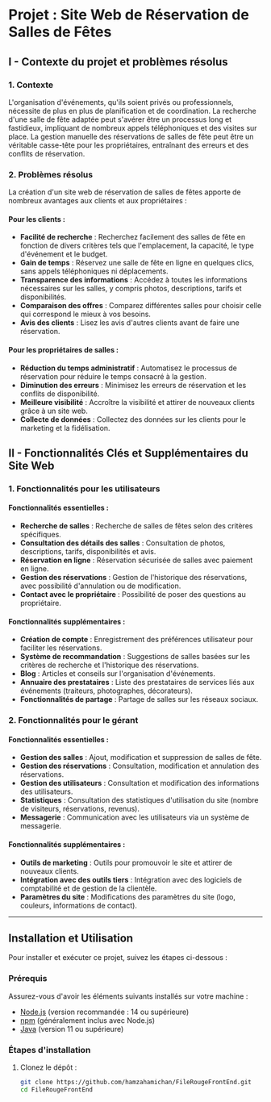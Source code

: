 # Projet : Site Web de Réservation de Salles de Fêtes

## I - Contexte du projet et problèmes résolus

### 1. Contexte
L'organisation d'événements, qu'ils soient privés ou professionnels, nécessite de plus en plus de planification et de coordination. La recherche d'une salle de fête adaptée peut s'avérer être un processus long et fastidieux, impliquant de nombreux appels téléphoniques et des visites sur place. La gestion manuelle des réservations de salles de fête peut être un véritable casse-tête pour les propriétaires, entraînant des erreurs et des conflits de réservation.

### 2. Problèmes résolus
La création d'un site web de réservation de salles de fêtes apporte de nombreux avantages aux clients et aux propriétaires :

#### Pour les clients :
- **Facilité de recherche** : Recherchez facilement des salles de fête en fonction de divers critères tels que l'emplacement, la capacité, le type d'événement et le budget.
- **Gain de temps** : Réservez une salle de fête en ligne en quelques clics, sans appels téléphoniques ni déplacements.
- **Transparence des informations** : Accédez à toutes les informations nécessaires sur les salles, y compris photos, descriptions, tarifs et disponibilités.
- **Comparaison des offres** : Comparez différentes salles pour choisir celle qui correspond le mieux à vos besoins.
- **Avis des clients** : Lisez les avis d'autres clients avant de faire une réservation.

#### Pour les propriétaires de salles :
- **Réduction du temps administratif** : Automatisez le processus de réservation pour réduire le temps consacré à la gestion.
- **Diminution des erreurs** : Minimisez les erreurs de réservation et les conflits de disponibilité.
- **Meilleure visibilité** : Accroître la visibilité et attirer de nouveaux clients grâce à un site web.
- **Collecte de données** : Collectez des données sur les clients pour le marketing et la fidélisation.

## II - Fonctionnalités Clés et Supplémentaires du Site Web

### 1. Fonctionnalités pour les utilisateurs

#### Fonctionnalités essentielles :
- **Recherche de salles** : Recherche de salles de fêtes selon des critères spécifiques.
- **Consultation des détails des salles** : Consultation de photos, descriptions, tarifs, disponibilités et avis.
- **Réservation en ligne** : Réservation sécurisée de salles avec paiement en ligne.
- **Gestion des réservations** : Gestion de l'historique des réservations, avec possibilité d'annulation ou de modification.
- **Contact avec le propriétaire** : Possibilité de poser des questions au propriétaire.

#### Fonctionnalités supplémentaires :
- **Création de compte** : Enregistrement des préférences utilisateur pour faciliter les réservations.
- **Système de recommandation** : Suggestions de salles basées sur les critères de recherche et l'historique des réservations.
- **Blog** : Articles et conseils sur l'organisation d'événements.
- **Annuaire des prestataires** : Liste des prestataires de services liés aux événements (traiteurs, photographes, décorateurs).
- **Fonctionnalités de partage** : Partage de salles sur les réseaux sociaux.

### 2. Fonctionnalités pour le gérant

#### Fonctionnalités essentielles :
- **Gestion des salles** : Ajout, modification et suppression de salles de fête.
- **Gestion des réservations** : Consultation, modification et annulation des réservations.
- **Gestion des utilisateurs** : Consultation et modification des informations des utilisateurs.
- **Statistiques** : Consultation des statistiques d'utilisation du site (nombre de visiteurs, réservations, revenus).
- **Messagerie** : Communication avec les utilisateurs via un système de messagerie.

#### Fonctionnalités supplémentaires :
- **Outils de marketing** : Outils pour promouvoir le site et attirer de nouveaux clients.
- **Intégration avec des outils tiers** : Intégration avec des logiciels de comptabilité et de gestion de la clientèle.
- **Paramètres du site** : Modifications des paramètres du site (logo, couleurs, informations de contact).

---

## Installation et Utilisation

Pour installer et exécuter ce projet, suivez les étapes ci-dessous :

### Prérequis
Assurez-vous d'avoir les éléments suivants installés sur votre machine :
- [Node.js](https://nodejs.org/) (version recommandée : 14 ou supérieure)
- [npm](https://www.npmjs.com/) (généralement inclus avec Node.js)
- [Java](https://www.oracle.com/java/technologies/javase-jdk11-downloads.html) (version 11 ou supérieure)

### Étapes d'installation
1. Clonez le dépôt :
   ```bash
   git clone https://github.com/hamzahamichan/FileRougeFrontEnd.git
   cd FileRougeFrontEnd

